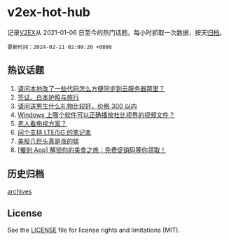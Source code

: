# v2ex-hot-hub

 记录[V2EX](https://www.v2ex.com/)从 2021-01-06 日至今的热门话题。每小时抓取一次数据，按天[归档](archives)。

`更新时间：2024-02-11 02:09:20 +0800`

## 热议话题

1. [请问本地改了一些代码怎么方便同步到云服务器那里？](https://www.v2ex.com/t/1015243)
1. [签证、白本护照与旅行](https://www.v2ex.com/t/1015219)
1. [请问送男生什么礼物比较好，价格 300 以内](https://www.v2ex.com/t/1015280)
1. [Windows 上哪个软件可以正确播放杜比视界的视频文件？](https://www.v2ex.com/t/1015244)
1. [老人看电视方案？](https://www.v2ex.com/t/1015265)
1. [问个支持 LTE/5G 的笔记本](https://www.v2ex.com/t/1015208)
1. [美股几巨头真是涨的猛](https://www.v2ex.com/t/1015216)
1. [[餐刻 App] 解锁你的美食之旅：免费促销码等你领取！](https://www.v2ex.com/t/1015211)

## 历史归档

[archives](archives)

## License

See the [LICENSE](LICENSE) file for license rights and limitations (MIT).
